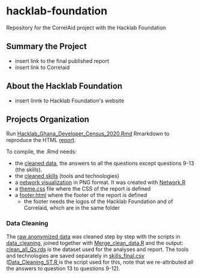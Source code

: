 # hacklab-foundation

Repository for the CorrelAid project with the Hacklab Foundation

## Summary the Project
* insert link to the final published report
* insert link to Correlaid

## About the Hacklab Foundation
* insert linnk to Hacklab Foundation's website


## Projects Organization

Run [Hacklab_Ghana_Developer_Census_2020.Rmd](https://github.com/CorrelAid/hacklab-foundation/blob/main/Hacklab_Ghana_Developer_Census_2020.Rmd) Rmarkdown to reproduce the HTML [report](https://github.com/CorrelAid/hacklab-foundation/blob/main/Hacklab_Ghana_Developer_Census_2020.html).  

To compile, the .Rmd needs:
* the [cleaned data](https://github.com/CorrelAid/hacklab-foundation/blob/main/data/clean/clean_all_Qs.rds), the answers to all the questions except questions 9-13 (the skills). 
* the [cleaned skills](https://github.com/CorrelAid/hacklab-foundation/blob/main/data/clean/skills_final.csv) (tools and technologies)
* a [network visualization](https://github.com/CorrelAid/hacklab-foundation/blob/main/Network_visualization/backbone-weighted.png) in PNG format. It was created with [Network.R](https://github.com/CorrelAid/hacklab-foundation/blob/main/Network_visualization/Network.R)
* a [theme.css](https://github.com/CorrelAid/hacklab-foundation/blob/main/css_theme/theme.css) file where the CSS of the report is defined
* a [footer.html](https://github.com/CorrelAid/hacklab-foundation/blob/main/css_theme/footer.html) where the footer of the report is defined
  * the footer needs the logos of the Hacklab Foundation and of Correlaid, which are in the same folder


### Data Cleaning
The [raw anonymized data](https://github.com/CorrelAid/hacklab-foundation/blob/main/data/raw/census-base-anonymized-2020_without_parsing_errors.xlsx) was cleaned step by step with the scripts in [data_cleaning](https://github.com/CorrelAid/hacklab-foundation/tree/main/data_cleaning), joined together with [Merge_clean_data.R](https://github.com/CorrelAid/hacklab-foundation/blob/main/data_cleaning/Merge_clean_data.R) and the output: [clean_all_Qs.rds](https://github.com/CorrelAid/hacklab-foundation/blob/main/data/clean/clean_all_Qs.rds) is the dataset used for the analyses and report. The tools and technologies are saved separately in [skills_final.csv](https://github.com/CorrelAid/hacklab-foundation/blob/main/data/clean/skills_final.csv) ([Data_Cleaning_ST.R
](https://github.com/CorrelAid/hacklab-foundation/blob/main/data_cleaning/Data_Cleaning_ST.R) is the script used for this, note that we re-attributed all the answers to question 13 to questions 9-12).  




